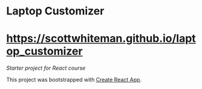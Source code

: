 # Laptop Customizer
# https://scottwhiteman.github.io/laptop_customizer
_Starter project for React course_

This project was bootstrapped with [Create React App](https://github.com/facebook/create-react-app).
